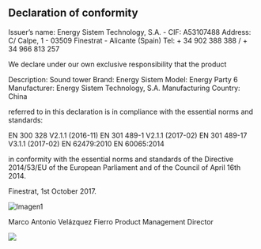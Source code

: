 ## Declaration of conformity

Issuer’s name: Energy Sistem Technology, S.A. - CIF: A53107488
Address: C/ Calpe, 1 - 03509 Finestrat - Alicante (Spain)
Tel: + 34 902 388 388 / + 34 966 813 257

We declare under our own exclusive responsibility that the product

Description: Sound tower
Brand: Energy Sistem 
Model: Energy Party 6
Manufacturer: Energy Sistem Technology, S.A. 
Manufacturing Country:  China

referred to in this declaration is in compliance with the essential norms and standards:

EN 300 328 V2.1.1 (2016-11)
EN 301 489-1 V2.1.1 (2017-02) 
EN 301 489-17 V3.1.1 (2017-02) 
EN 62479:2010
EN 60065:2014

in conformity with the essential norms and standards of the Directive 2014/53/EU of the European Parliament and of the Council of April 16th 2014.

Finestrat, 1st October 2017.

![Imagen1](http://static.energysistem.com/images/manuals/42833/5915cdf54910a.jpg)

Marco Antonio Velázquez Fierro
Product Management Director

![](http://static.energysistem.com/images/manuals/39052/54887c2a4f567.jpg)
